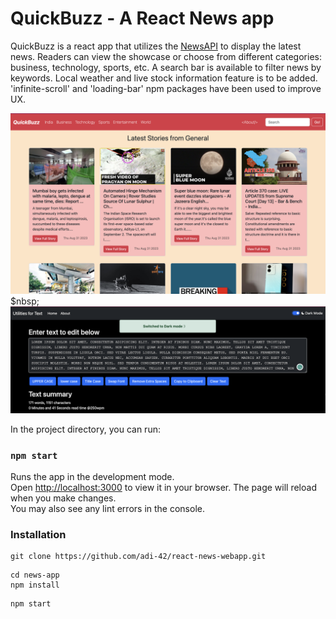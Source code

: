 # QuickBuzz - A React News app

QuickBuzz is a react app that utilizes the [NewsAPI](https://newsapi.org/) to display the latest news. Readers can view the showcase or choose from different categories: business, technology, sports, etc.
A search bar is available to filter news by keywords.
Local weather and live stock information feature is to be added.
'infinite-scroll' and 'loading-bar' npm packages have been used to improve UX.

![Landing page](./public/landingpage.png)
$nbsp;
![Dark mode page](./public/darkmode.png)

In the project directory, you can run:
### `npm start`
Runs the app in the development mode.\
Open [http://localhost:3000](http://localhost:3000) to view it in your browser.
The page will reload when you make changes.\
You may also see any lint errors in the console.

### Installation
```
git clone https://github.com/adi-42/react-news-webapp.git
```
```
cd news-app
npm install
```
```
npm start
```


